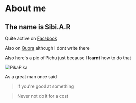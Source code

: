 # About me
## The name is Sibi.A.R

Quite active on [Facebook](https://www.facebook.com/ar.sibi.7)

Also on [Quora](https://www.quora.com/profile/Ar-Sibi) although I dont write there

Also here's a pic of Pichu just because I **learnt** how to do that 

![PikaPika](http://assets.pokemon.com/static2/_ui/img/chrome/external_link_bumper.png) 

As a great man once said

>If you're good at something

>Never not do it for a cost
